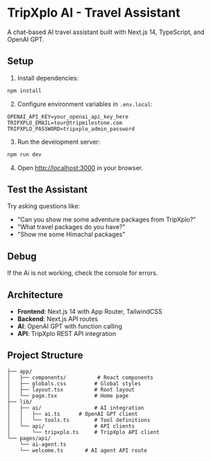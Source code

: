# TripXplo AI - Travel Assistant

A chat-based AI travel assistant built with Next.js 14, TypeScript, and OpenAI GPT.

## Setup

1. Install dependencies:
```bash
npm install
```

2. Configure environment variables in `.env.local`:
```
OPENAI_API_KEY=your_openai_api_key_here
TRIPXPLO_EMAIL=tour@tripmilestone.com
TRIPXPLO_PASSWORD=tripxplo_admin_password
```

3. Run the development server:
```bash
npm run dev
```

4. Open [http://localhost:3000](http://localhost:3000) in your browser.

## Test the Assistant

Try asking questions like:
- "Can you show me some adventure packages from TripXplo?"
- "What travel packages do you have?"
- "Show me some Himachal packages"

## Debug

If the Ai is not working, check the console for errors.

## Architecture

- **Frontend**: Next.js 14 with App Router, TailwindCSS
- **Backend**: Next.js API routes
- **AI**: OpenAI GPT with function calling
- **API**: TripXplo REST API integration

## Project Structure

```
├── app/
│   ├── components/          # React components
│   ├── globals.css         # Global styles
│   ├── layout.tsx          # Root layout
│   └── page.tsx            # Home page
├── lib/
│   ├── ai/                 # AI integration
│   │   ├── ai.ts      # OpenAI GPT client
│   │   └── tools.ts        # Tool definitions
│   └── api/                # API clients
│       └── tripxplo.ts     # TripXplo API client
└── pages/api/
    └── ai-agent.ts   
    └── welcome.ts       # AI agent API route
```
